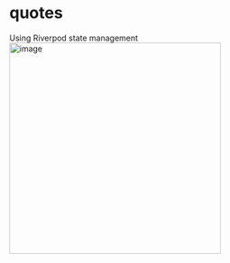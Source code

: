 # quotes

Using Riverpod state management
<img width="375" alt="image" src="https://user-images.githubusercontent.com/86294468/199743686-0b231743-0bd5-428b-939d-912cdb2d52b8.png">
